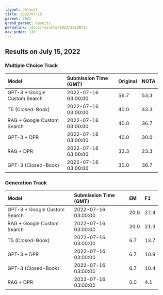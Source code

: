 ```yaml
---
layout: default
title: 2022/07/15
parent: 2022
grand_parent: Results
permalink: /docs/results/2022/20220715
nav_order: 170
---
```


## Results on July 15, 2022

### Multiple Choice Track

| Model        | Submission Time (GMT) | Original | NOTA | 
|:-------------|:---------|:---------|:-----|
|GPT-3 + Google Custom Search|2022-07-16 03:00:00|56.7|53.3|
|T5 (Closed-Book)|2022-07-16 03:00:00|40.0|43.3|
|RAG + Google Custom Search|2022-07-16 03:00:00|40.0|36.7|
|GPT-3 + DPR|2022-07-16 03:00:00|40.0|30.0|
|RAG + DPR|2022-07-16 03:00:00|33.3|23.3|
|GPT-3 (Closed-Book)|2022-07-16 03:00:00|30.0|36.7|



### Generation Track

| Model        | Submission Time (GMT) | EM | F1 | 
|:-------------|:---------|:---------|:-----|
|GPT-3 + Google Custom Search|2022-07-16 03:00:00|20.0|27.4|
|RAG + Google Custom Search|2022-07-16 03:00:00|20.0|21.3|
|T5 (Closed-Book)|2022-07-16 03:00:00|6.7|13.7|
|GPT-3 + DPR|2022-07-16 03:00:00|6.7|10.9|
|GPT-3 (Closed-Book)|2022-07-16 03:00:00|6.7|10.4|
|RAG + DPR|2022-07-16 03:00:00|0.0|4.1|

